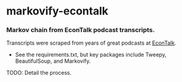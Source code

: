 # markovify-econtalk

### Markov chain from EconTalk podcast transcripts.

Transcripts were scraped from years of great podcasts at [EconTalk](http://www.econtalk.org/). 

- See the requirements.txt, but key packages include Tweepy, BeautifulSoup, and Markovify.

TODO: Detail the process.
